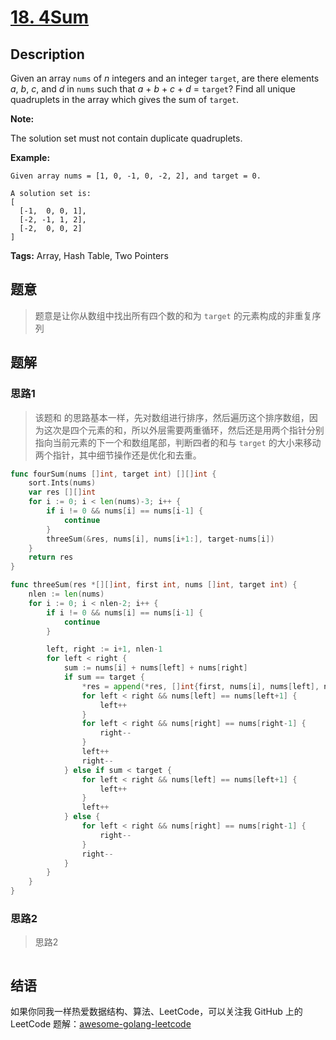 # [18. 4Sum][title]

## Description

Given an array `nums` of *n* integers and an integer `target`, are there elements *a*, *b*, *c*, and *d* in `nums` such that *a* + *b* + *c* + *d* = `target`? Find all unique quadruplets in the array which gives the sum of `target`.

**Note:**

The solution set must not contain duplicate quadruplets.

**Example:**

```
Given array nums = [1, 0, -1, 0, -2, 2], and target = 0.

A solution set is:
[
  [-1,  0, 0, 1],
  [-2, -1, 1, 2],
  [-2,  0, 0, 2]
]
```

**Tags:** Array, Hash Table, Two Pointers

## 题意
>题意是让你从数组中找出所有四个数的和为 `target` 的元素构成的非重复序列

## 题解

### 思路1
> 该题和  的思路基本一样，先对数组进行排序，然后遍历这个排序数组，因为这次是四个元素的和，所以外层需要两重循环，然后还是用两个指针分别指向当前元素的下一个和数组尾部，判断四者的和与 `target` 的大小来移动两个指针，其中细节操作还是优化和去重。

```go
func fourSum(nums []int, target int) [][]int {
	sort.Ints(nums)
	var res [][]int
	for i := 0; i < len(nums)-3; i++ {
		if i != 0 && nums[i] == nums[i-1] {
			continue
		}
		threeSum(&res, nums[i], nums[i+1:], target-nums[i])
	}
	return res
}

func threeSum(res *[][]int, first int, nums []int, target int) {
	nlen := len(nums)
	for i := 0; i < nlen-2; i++ {
		if i != 0 && nums[i] == nums[i-1] {
			continue
		}

		left, right := i+1, nlen-1
		for left < right {
			sum := nums[i] + nums[left] + nums[right]
			if sum == target {
				*res = append(*res, []int{first, nums[i], nums[left], nums[right]})
				for left < right && nums[left] == nums[left+1] {
					left++
				}
				for left < right && nums[right] == nums[right-1] {
					right--
				}
				left++
				right--
			} else if sum < target {
				for left < right && nums[left] == nums[left+1] {
					left++
				}
				left++
			} else {
				for left < right && nums[right] == nums[right-1] {
					right--
				}
				right--
			}
		}
	}
}
```

### 思路2
> 思路2
```go

```

## 结语

如果你同我一样热爱数据结构、算法、LeetCode，可以关注我 GitHub 上的 LeetCode 题解：[awesome-golang-leetcode][me]

[title]: https://leetcode.com/problems/4sum/description/
[me]: https://github.com/kylesliu/awesome-golang-leetcode
